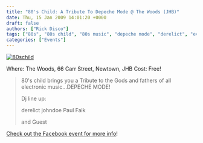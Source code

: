 ```yaml
---
title: "80's Child: A Tribute To Depeche Mode @ The Woods (JHB)"
date: Thu, 15 Jan 2009 14:01:20 +0000
draft: false
authors: ["Rick Disco"]
tags: ["80s", "80s child", "80s music", "depeche mode", "derelict", "event", "johndoe", "party", "paul falk", "the woods"]
categories: ["Events"]
---
```


[![80schild](/wp-content/uploads/2009/01/80schild.jpg "80schild")](/wp-content/uploads/2009/01/80schild.jpg)

Where: The Woods, 66 Carr Street, Newtown, JHB Cost: Free!

> 80's child brings you a Tribute to the Gods and fathers of all electronic music...DEPECHE MODE!
>
> Dj line up:
>
> derelict johndoe Paul Falk
>
> and Guest

[Check out the Facebook event for more info](http://www.facebook.com/event.php?eid=56786894781 "Facebook Event")!

